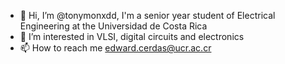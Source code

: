 - 👋 Hi, I’m @tonymonxdd, I'm a senior year student of Electrical Engineering at the Universidad de Costa Rica
- 👀 I’m interested in VLSI, digital circuits and electronics
- 📫 How to reach me edward.cerdas@ucr.ac.cr
